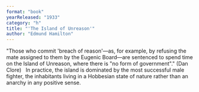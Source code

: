 ```yaml
---
format: "book"
yearReleased: "1933"
category: "h"
title: "'The Island of Unreason'"
author: "Edmund Hamilton"
---
```

"Those who commit 'breach of reason'—as, for example, by refusing the mate assigned to them by the Eugenic Board—are sentenced to spend time on the Island of Unreason, where there is  "no form of government"." (Dan Clore)
 
In practice, the island is dominated by the most successful male  fighter, the inhabitants living in a Hobbesian state of nature rather than an  anarchy in any positive sense. 